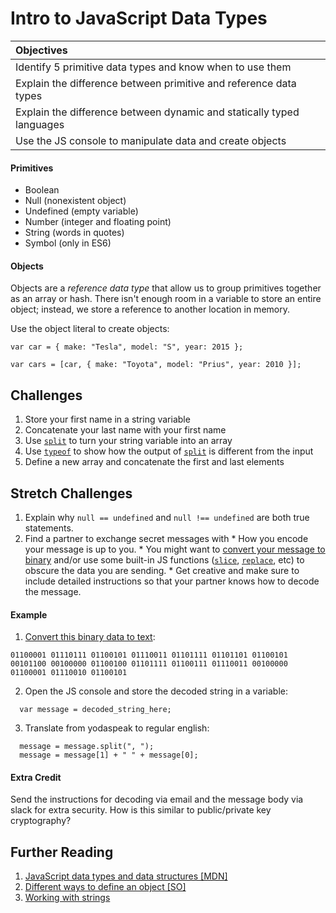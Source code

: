 # Intro to JavaScript Data Types
| Objectives |
| :--- |
| Identify 5 primitive data types and know when to use them |
| Explain the difference between primitive and reference data types |
| Explain the difference between dynamic and statically typed languages |
| Use the JS console to manipulate data and create objects |


#### Primitives
  * Boolean
  * Null (nonexistent object)
  * Undefined (empty variable)
  * Number (integer and floating point)
  * String (words in quotes)
  * Symbol (only in ES6)

#### Objects
  Objects are a *reference data type* that allow us to group primitives together as an array or hash. There isn't enough room in a variable to store an entire object; instead, we store a reference to another location in memory.

  Use the object literal to create objects:
  ```
  var car = { make: "Tesla", model: "S", year: 2015 };
  ```
  ```
  var cars = [car, { make: "Toyota", model: "Prius", year: 2010 }];
  ```

## Challenges
  1. Store your first name in a string variable
  2. Concatenate your last name with your first name
  3. Use [`split`](https://developer.mozilla.org/en-US/docs/Web/JavaScript/Reference/Global_Objects/String/split) to turn your string variable into an array
  4. Use [`typeof`](https://developer.mozilla.org/en-US/docs/Web/JavaScript/Reference/Operators/typeof) to show how the output of [`split`](https://developer.mozilla.org/en-US/docs/Web/JavaScript/Reference/Global_Objects/String/split) is different from the input
  5. Define a new array and concatenate the first and last elements


## Stretch Challenges
  1. Explain why `null == undefined` and `null !== undefined` are both true statements.
  2. Find a partner to exchange secret messages with
    * How you encode your message is up to you.
    * You might want to [convert your message to binary](http://www.binaryhexconverter.com/ascii-text-to-binary-converter) and/or use some built-in JS functions ([`slice`](https://developer.mozilla.org/en-US/docs/Web/JavaScript/Reference/Global_Objects/String/slice), [`replace`](https://developer.mozilla.org/en-US/docs/Web/JavaScript/Reference/Global_Objects/String/replace), etc) to obscure the data you are sending.
    * Get creative and make sure to include detailed instructions so that your partner knows how to decode the message.


#### Example
  1. [Convert this binary data to text](http://www.binaryhexconverter.com/binary-to-ascii-text-converter):
  ```
  01100001 01110111 01100101 01110011 01101111 01101101 01100101 00101100 00100000 01100100 01101111 01100111 01110011 00100000 01100001 01110010 01100101
  ```
  2. Open the JS console and store the decoded string in a variable:
  ```
    var message = decoded_string_here;
  ```
  3. Translate from yodaspeak to regular english:
  ```
    message = message.split(", ");
    message = message[1] + " " + message[0];
  ```


#### Extra Credit
  Send the instructions for decoding via email and the message body via slack for extra security. How is this similar to public/private key cryptography?


## Further Reading
  1. [JavaScript data types and data structures [MDN]](https://developer.mozilla.org/en-US/docs/Web/JavaScript/Data_structures)
  2. [Different ways to define an object [SO]](http://stackoverflow.com/questions/1143498/difference-between-an-object-and-a-hash)
  3. [Working with strings](http://learnjsdata.com/strings.html)
